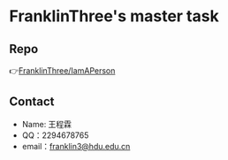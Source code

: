 # FranklinThree's master task
## Repo
👉[FranklinThree/IamAPerson](https://github.com/FranklinThree/IamAPerson)

## Contact
- Name: 王程霖
- QQ：2294678765
- email：franklin3@hdu.edu.cn